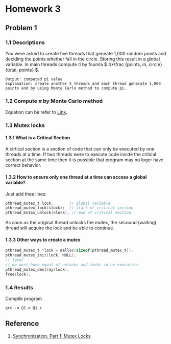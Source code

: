 # Homework 3
## Problem 1
### 1.1 Descriptions
You were asked to create five threads that geneate 1,000 random points and deciding the points whether fall in the circle. Storing this result in a global variable. In main threads compute  $\pi$ by foumla $ 4*\frac {points\, in\, circle} {total\, points} $.
```
Output: computed pi value
Explanation: create another 5 threads and each thread generate 1,000 points and by using Monte Carlo method to compute pi.
```

### 1.2 Compute $\pi$ by Monte Carlo method
Equation can be refer to [Link](https://youtu.be/ELetCV_wX_c).

### 1.3 Mutex locks
#### 1.3.1 What is a Critical Section
A cirtical section is a section of code that can only be executed by one threads at a time. If two threads were to execute code inside the critical section at the same time then it is possible that program may no loger have correct behavior.

#### 1.3.2 How to ensure only one thread at a time can access a global variable?
Just add thee lines:
``` c
pthread_mutex_t lock;       // global variable
pthread_mutex_lock(&lock);  // start of critical section 
pthread_mutex_unlock(&lock); // end of critical section 
```
As soon as the original thread unlocks the mutex, the secound (waiting) thread will acquire the lock and be able to continue.

#### 1.3.3 Other ways to create a mutex

``` c
pthread_mutex_t *lock = malloc(sizeof(pthread_mutex_t));       
pthread_mutex_init(lock, NULL);  
// later
// we must have equal of unlocks and locks in an execution
pthread_mutex_destroy(lock);
free(lock);
```

### 1.4 Results
Compile program
```
gcc -o Q1.o Q1.c
```

## Reference
1. [Synchronization, Part 1: Mutex Locks](https://github.com/angrave/SystemProgramming/wiki/Synchronization%2C-Part-1%3A-Mutex-Locks)
